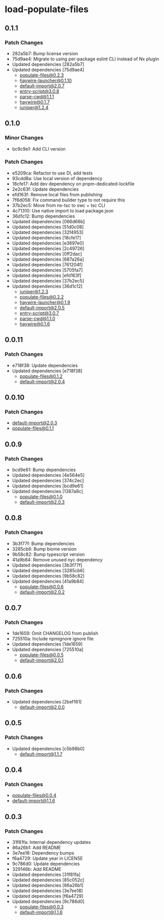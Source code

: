 # load-populate-files

## 0.1.1

### Patch Changes

- 282a5b7: Bump license version
- 75d9ae4: Migrate to using per-package eslint CLI instead of Nx plugin
- Updated dependencies [282a5b7]
- Updated dependencies [75d9ae4]
  - populate-files@0.2.3
  - haywire-launcher@0.1.10
  - default-import@2.0.7
  - entry-script@3.0.8
  - parse-cwd@1.1.1
  - haywire@0.1.7
  - juniper@1.2.4

## 0.1.0

### Minor Changes

- bc9c9e1: Add CLI version

### Patch Changes

- e5209ca: Refactor to use DI, add tests
- 93cdd8a: Use local version of dependency
- 18cfe17: Add dev dependency on pnpm-dedicated-lockfile
- 2e2c63f: Update dependencies
- efd163f: Remove local files from publishing
- 7f6d058: Fix command builder type to not require this
- 37b2ec5: Move from nx-tsc to swc + tsc CLI
- 4c71310: Use native import to load package.json
- 36d1c12: Bump dependencies
- Updated dependencies [066d66b]
- Updated dependencies [51d0c08]
- Updated dependencies [32f4953]
- Updated dependencies [18cfe17]
- Updated dependencies [e3697e0]
- Updated dependencies [2c49726]
- Updated dependencies [0ff2dac]
- Updated dependencies [687a26a]
- Updated dependencies [761204f]
- Updated dependencies [5705fa7]
- Updated dependencies [efd163f]
- Updated dependencies [37b2ec5]
- Updated dependencies [36d1c12]
  - juniper@1.2.3
  - populate-files@0.2.2
  - haywire-launcher@0.1.9
  - default-import@2.0.5
  - entry-script@3.0.7
  - parse-cwd@1.1.0
  - haywire@0.1.6

## 0.0.11

### Patch Changes

- e718f38: Update dependencies
- Updated dependencies [e718f38]
  - populate-files@0.1.2
  - default-import@2.0.4

## 0.0.10

### Patch Changes

- default-import@2.0.3
- populate-files@0.1.1

## 0.0.9

### Patch Changes

- bcd9e61: Bump dependencies
- Updated dependencies [4e564e5]
- Updated dependencies [374c2ec]
- Updated dependencies [bcd9e61]
- Updated dependencies [1387a8c]
  - populate-files@0.1.0
  - default-import@2.0.3

## 0.0.8

### Patch Changes

- 3b3f77f: Bump dependencies
- 3285cb6: Bump biome version
- 9b58c82: Bump typescript version
- 41a9b84: Remove unused nyc dependency
- Updated dependencies [3b3f77f]
- Updated dependencies [3285cb6]
- Updated dependencies [9b58c82]
- Updated dependencies [41a9b84]
  - populate-files@0.0.6
  - default-import@2.0.2

## 0.0.7

### Patch Changes

- 1de1659: Omit CHANGELOG from publish
- 725510a: Include npmignore ignore file
- Updated dependencies [1de1659]
- Updated dependencies [725510a]
  - populate-files@0.0.5
  - default-import@2.0.1

## 0.0.6

### Patch Changes

- Updated dependencies [2bef161]
  - default-import@2.0.0

## 0.0.5

### Patch Changes

- Updated dependencies [c5b98b0]
  - default-import@1.1.7

## 0.0.4

### Patch Changes

- populate-files@0.0.4
- default-import@1.1.6

## 0.0.3

### Patch Changes

- 31f81fa: Internal dependency updates
- 86a26b1: Add README
- 3e7ee18: Dependency bumps
- f6a4729: Update year in LICENSE
- 9c786d0: Update dependencies
- 329146b: Add README
- Updated dependencies [31f81fa]
- Updated dependencies [85c052c]
- Updated dependencies [86a26b1]
- Updated dependencies [3e7ee18]
- Updated dependencies [f6a4729]
- Updated dependencies [9c786d0]
  - populate-files@0.0.3
  - default-import@1.1.6
